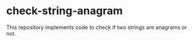 # check-string-anagram
This repository implements code to check if two strings are anagrams or not.
